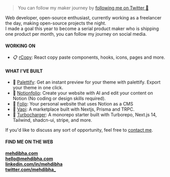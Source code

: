 > You can follow my maker journey by [following me on Twitter 💌](https://www.twitter.com/mehdibha_)

Web developer, open-source enthusiast, currently working as a freelancer the day, making open-source projects the night. 
<br/>
I made a goal this year to become a serial product maker who is shipping one product per month, you can follow my journey on social media.

#### WORKING ON
- 📋 [rCopy](https://github.com/mehdibha/rCopy): React copy paste components, hooks, icons, pages and more.

#### WHAT I'VE BUILT
- 🎨 [Palettify](https://github.com/mehdibha/palettify): Get an instant preview for your theme with palettify. Export your theme in one click.
- 📖 [Notionfolio](https://notionfol.io): Create your website with AI and edit your content on Notion (No coding or design skills required).
- 📑 [Folio](https://github.com/mehdibha/notion-portfolio-blog): Your personal website that uses Notion as a CMS
- 🛒 [Vapi](https://github.com/mehdibha/vapi): A marketplace built with Nextjs, Prisma and TRPC.
- 🚀 [Turbocharger](https://github.com/mehdibha/turbocharger): A monorepo starter built with Turborepo, Next.js 14, Tailwind, shadcn-ui, stripe, and more.
  
If you'd like to discuss any sort of opportunity, feel free to [contact me](mailto:hello@mehdibha.com).

#### FIND ME ON THE WEB
**<a href="https://www.mehdibha.com">mehdibha.com</a>**<br/>
**hello@mehdibha.com**<br/>
**<a href="https://www.linkedin.com/in/mehdibha/">linkedin.com/in/mehdibha</a>**<br/>
**<a href="https://twitter.com/mehdibha_">twitter.com/mehdibha_</a>**
